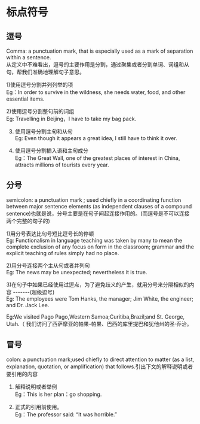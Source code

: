 # 标点符号

## 逗号

Comma: a punctuation mark, that is especially used as a mark of separation within a sentence.<br/>
从定义中不难看出，逗号的主要作用是分割，通过聚集或者分割单词、词组和从句，帮我们准确地理解句子意思。


1)使用逗号分割并列列举的项<br/>
Eg：In order to survive in the wildness, she needs water, food, and other essential items.<br/>

2)使用逗号分割整句前的词组 <br/>
Eg: Travelling in Beijing，I have to take my bag pack.<br/>

3) 使用逗号分割主句和从句<br/>
Eg: Even though it appears a great idea, I still have to think it over.<br/>

4) 使用逗号分割插入语和主句成分<br/>
Eg：The Great Wall, one of the greatest places of interest in China, attracts millions of tourists every year.



## 分号

semicolon: a punctuation mark ; used chiefly in a coordinating function between major sentence elements (as independent clauses of a compound sentence)也就是说，分号主要是在句子间起连接作用的。(而逗号是不可以连接两个完整的句子的)<br/>

1)用分号表达比句号短比逗号长的停顿<br/>
Eg: Functionalism in language teaching was taken by many to mean the complete exclusion of any focus on form in the classroom; grammar and the explicit teaching of rules simply had no place.<br/>

2)用分号连接两个主从句或者并列句<br/>
Eg: The news may be unexpected; nevertheless it is true.<br/>

3)在句子中如果已经使用过逗点，为了避免歧义的产生，就用分号来分隔相似的内容 -------(超级逗号)<br/>
Eg: The employees were Tom Hanks, the manager; Jim White, the engineer; and Dr. Jack Lee.<br/>

Eg:We visited Pago Pago,Western Samoa;Curitiba,Brazil;and St. George, Utah.（ 我们访问了西萨摩亚的帕果-帕果、巴西的库里提巴和犹他州的圣·乔治。



## 冒号

colon: a punctuation mark;used chiefly to direct attention to matter (as a list, explanation, quotation, or amplification) that follows.引出下文的解释说明或者要引用的内容

1) 解释说明或者举例<br/>
Eg：This is her plan：go shopping.

2) 正式的引用前使用。<br/>
Eg：The professor said: “It was horrible.”